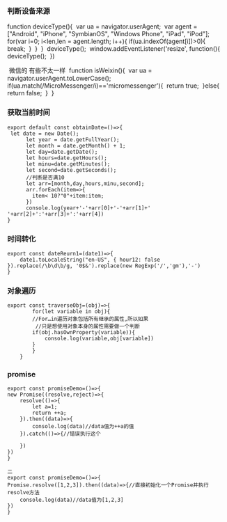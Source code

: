 ### 判断设备来源

function deviceType(){
​        var ua = navigator.userAgent;
​        var agent = ["Android", "iPhone", "SymbianOS", "Windows Phone", "iPad", "iPod"];    
​        for(var i=0; i<len,len = agent.length; i++){
​            if(ua.indexOf(agent[i])>0){         
​                break;
​            }
​        }
​    }
​    deviceType();
​    window.addEventListener('resize', function(){
​        deviceType();
​    })

​    微信的 有些不太一样
​    function isWeixin(){
​        var ua = navigator.userAgent.toLowerCase();
​        if(ua.match(/MicroMessenger/i)=='micromessenger'){
​            return true;
​        }else{
​            return false;
​        }
​    }

### 获取当前时间

```
export default const obtainDate=()=>{
 let date = new Date();
      let year = date.getFullYear();
      let month = date.getMonth() + 1;
      let day=date.getDate();
      let hours=date.getHours();
      let minu=date.getMinutes();
      let second=date.getSeconds();
      //判断是否满10
      let arr=[month,day,hours,minu,second];
      arr.forEach(item=>{
        item< 10?"0"+item:item;
      })
      console.log(year+'-'+arr[0]+'-'+arr[1]+' '+arr[2]+':'+arr[3]+':'+arr[4])       
}
```

### 时间转化

```
export const dateReurn1=(date1)=>{
    date1.toLocaleString("en-US", { hour12: false }).replace(/\b\d\b/g, '0$&').replace(new RegExp('/','gm'),'-')
}
```

### 对象遍历

```
export const traverseObj=(obj)=>{
        for(let variable in obj){
        //For…in遍历对象包括所有继承的属性,所以如果
         //只是想使用对象本身的属性需要做一个判断
        if(obj.hasOwnProperty(variable)){
            console.log(variable,obj[variable])
        }
        }
    }
```

### promise

```
export const promiseDemo=()=>{
new Promise((resolve,reject)=>{
    resolve(()=>{
        let a=1;
        return ++a;
    }).then((data)=>{
        console.log(data)//data值为++a的值
    }).catch(()=>{//错误执行这个

    })
})
}

二
export const promiseDemo=()=>{
Promise.resolve([1,2,3]).then((data)=>{//直接初始化一个Promise并执行resolve方法
    console.log(data)//data值为[1,2,3]
})
}
```















































